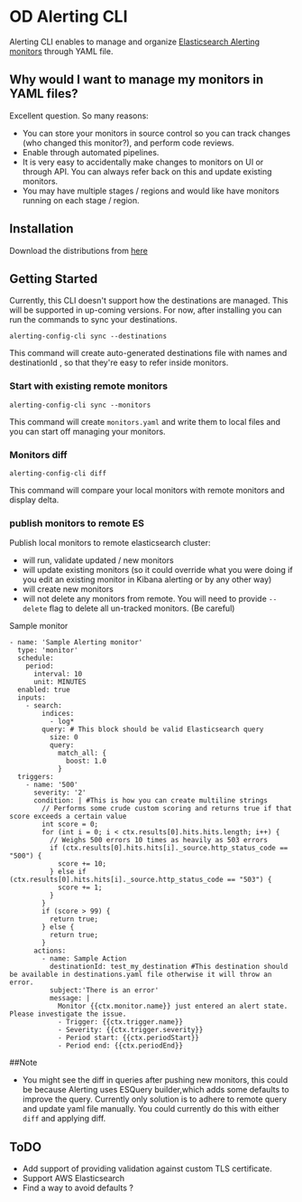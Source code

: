 # OD Alerting CLI

Alerting CLI enables to manage and organize [Elasticsearch Alerting monitors](https://opendistro.github.io/for-elasticsearch-docs/docs/alerting/) through YAML file.

## Why would I want to manage my monitors in YAML files?

Excellent question. So many reasons:

* You can store your monitors in source control so you can track changes (who changed this monitor?), and perform code reviews.
* Enable through automated pipelines.
* It is very easy to accidentally make changes to monitors on UI or through API. You can always refer back on this and update existing monitors.
* You may have multiple stages / regions and would like have monitors running on each stage / region.

## Installation

Download the distributions from [here]()

## Getting Started

Currently, this CLI doesn't support how the destinations are managed. This will be supported in up-coming versions.
For now, after installing you can run the commands to sync your destinations.

```
alerting-config-cli sync --destinations
```

This command will create auto-generated destinations file with names and destinationId , so that they're easy to refer inside monitors.

### Start with existing remote monitors

```
alerting-config-cli sync --monitors
```

This command will create `monitors.yaml` and write them to local files and you can start off managing your monitors.

### Monitors diff

```
alerting-config-cli diff
```

This command will compare your local monitors with remote monitors and display delta.

### publish monitors to remote ES

Publish local monitors to remote elasticsearch cluster:

- will run, validate updated / new monitors
- will update existing monitors (so it could override what you were doing if you edit an existing monitor in Kibana alerting or by any other way)
- will create new monitors
- will not delete any monitors from remote. You will need to provide `--delete` flag to delete all un-tracked monitors. (Be careful)


Sample monitor

```
- name: 'Sample Alerting monitor'
  type: 'monitor'
  schedule:
    period:
      interval: 10
      unit: MINUTES
  enabled: true
  inputs:
    - search:
        indices:
          - log*
        query: # This block should be valid Elasticsearch query
          size: 0
          query:
            match_all: {
              boost: 1.0
            }
  triggers:
    - name: '500'
      severity: '2'
      condition: | #This is how you can create multiline strings
        // Performs some crude custom scoring and returns true if that score exceeds a certain value
        int score = 0;
        for (int i = 0; i < ctx.results[0].hits.hits.length; i++) {
          // Weighs 500 errors 10 times as heavily as 503 errors
          if (ctx.results[0].hits.hits[i]._source.http_status_code == "500") {
            score += 10;
          } else if (ctx.results[0].hits.hits[i]._source.http_status_code == "503") {
            score += 1;
          }
        }
        if (score > 99) {
          return true;
        } else {
          return true;
        }
      actions:
        - name: Sample Action
          destinationId: test_my_destination #This destination should be available in destinations.yaml file otherwise it will throw an error.
          subject:'There is an error'
          message: |
            Monitor {{ctx.monitor.name}} just entered an alert state. Please investigate the issue.
            - Trigger: {{ctx.trigger.name}}
            - Severity: {{ctx.trigger.severity}}
            - Period start: {{ctx.periodStart}}
            - Period end: {{ctx.periodEnd}}
```

##Note

* You might see the diff in queries after pushing new monitors, this could be because Alerting uses ESQuery builder,which adds some defaults to improve the query. Currently only solution is to adhere to remote query and update yaml file manually. You could currently do this with either `diff` and applying diff.

## ToDO
* Add support of providing validation against custom TLS certificate.
* Support AWS Elasticsearch
* Find a way to avoid defaults ?